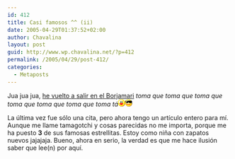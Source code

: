 ```yaml
---
id: 412
title: Casi famosos ^^ (ii)
date: 2005-04-29T01:37:52+02:00
author: Chavalina
layout: post
guid: http://www.wp.chavalina.net/?p=412
permalink: /2005/04/29/post-412/
categories:
  - Metaposts
---
```

Jua jua jua, <a href="http://borjamari.blogspot.com/2005/04/chavalina-diario-o-por-fin-la-clebre.html" target="_blank">he vuelto a salir en el Borjamari</a> _toma que toma que toma que toma que toma que toma que toma tá_![emo](/imagenes/emoticonos/risa.gif)![gafas](/imagenes/emoticonos/gafas.gif) 

La &uacute;ltima vez fue s&oacute;lo una cita, pero ahora tengo un art&iacute;culo entero para m&iacute;. Aunque me llame tamagotchi y cosas parecidas no me importa, porque me ha puesto **3** de sus famosas estrellitas. Estoy como ni&ntilde;a con zapatos nuevos jajajaja. Bueno, ahora en serio, la verdad es que me hace ilusi&oacute;n saber que lee(n) por aqu&iacute;.